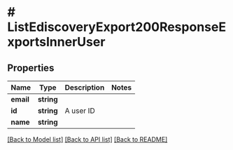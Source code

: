 # # ListEdiscoveryExport200ResponseExportsInnerUser

## Properties

Name | Type | Description | Notes
------------ | ------------- | ------------- | -------------
**email** | **string** |  |
**id** | **string** | A user ID |
**name** | **string** |  |

[[Back to Model list]](../../README.md#models) [[Back to API list]](../../README.md#endpoints) [[Back to README]](../../README.md)
